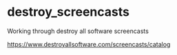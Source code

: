 # destroy_screencasts
Working through destroy all software screencasts

https://www.destroyallsoftware.com/screencasts/catalog